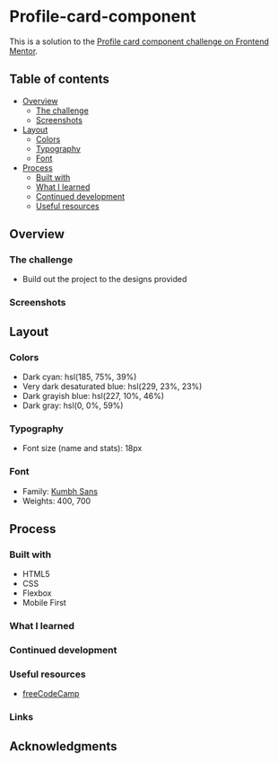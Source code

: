 # Profile-card-component

This is a solution to the [Profile card component challenge on Frontend Mentor](https://www.frontendmentor.io/challenges/profile-card-component-cfArpWshJ).

## Table of contents

- [Overview](#overview)
  - [The challenge](#rge-challenge)
  - [Screenshots](#screenshots)
- [Layout](#layout)
  - [Colors](#colors)
  - [Typography](#typography)
  - [Font](#font)
- [Process](#process)
  - [Built with](#built-with)
  - [What I learned](#what-i-learned)
  - [Continued development](#continued-development)
  - [Useful resources](#useful-resources)

## Overview

### The challenge

- Build out the project to the designs provided

### Screenshots

## Layout

### Colors

- Dark cyan: hsl(185, 75%, 39%)
- Very dark desaturated blue: hsl(229, 23%, 23%)
- Dark grayish blue: hsl(227, 10%, 46%)
- Dark gray: hsl(0, 0%, 59%)

### Typography

- Font size (name and stats): 18px

### Font

- Family: [Kumbh Sans](https://fonts.google.com/specimen/Kumbh+Sans)
- Weights: 400, 700

## Process

### Built with

- HTML5
- CSS
- Flexbox
- Mobile First

### What I learned

### Continued development

### Useful resources

- [freeCodeCamp](https://www.freecodecamp.org)

### Links

## Acknowledgments
